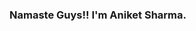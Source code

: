 ### Namaste Guys!! I'm Aniket Sharma.

<!--
**aniketsharmaa/aniketsharmaa** is a ✨ _special_ ✨ repository because its `README.md` (this file) appears on your GitHub profile.

- 🔭 I’m currently working on JavaScript Programs and comptative programming.
- 🌱 I’m currently learning JavaScipt and some of its Framework.
- 👯 I’m looking to collaborate on ...
- 🤔 I’m looking for help with Python.
- 💬 Ask me about C, HTML, CSS. JavaScript and any tech realated stuff.
- 📫 How to reach me: Instagram - aniket__sharma_
- ⚡ Fun fact: I'm Lazy af and love to makes Memes xD
-->
